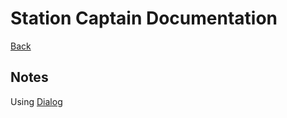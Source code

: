 # Station Captain Documentation

[Back](../)



## Notes

Using [Dialog](http://www.unixcl.com/2009/12/linux-dialog-utility-short-tutorial.html)
